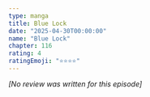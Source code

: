 ```yaml
---
type: manga
title: Blue Lock
date: "2025-04-30T00:00:00"
name: "Blue Lock"
chapter: 116
rating: 4
ratingEmoji: "⭐️⭐️⭐️⭐️"
---
```


_[No review was written for this episode]_